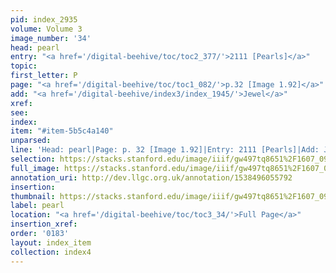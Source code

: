 ```yaml
---
pid: index_2935
volume: Volume 3
image_number: '34'
head: pearl
entry: "<a href='/digital-beehive/toc/toc2_377/'>2111 [Pearls]</a>"
topic: 
first_letter: P
page: "<a href='/digital-beehive/toc/toc1_082/'>p.32 [Image 1.92]</a>"
add: "<a href='/digital-beehive/index3/index_1945/'>Jewel</a>"
xref: 
see: 
index: 
item: "#item-5b5c4a140"
unparsed: 
line: 'Head: pearl|Page: p. 32 [Image 1.92]|Entry: 2111 [Pearls]|Add: Jewel|#item-5b5c4a140'
selection: https://stacks.stanford.edu/image/iiif/gw497tq8651%2F1607_0977/1808,3381,707,208/full/0/default.jpg
full_image: https://stacks.stanford.edu/image/iiif/gw497tq8651%2F1607_0977/full/full/0/default.jpg
annotation_uri: http://dev.llgc.org.uk/annotation/1538496055792
insertion: 
thumbnail: https://stacks.stanford.edu/image/iiif/gw497tq8651%2F1607_0977/1808,3381,707,208/150,/0/default.jpg
label: pearl
location: "<a href='/digital-beehive/toc/toc3_34/'>Full Page</a>"
insertion_xref: 
order: '0183'
layout: index_item
collection: index4
---
```

